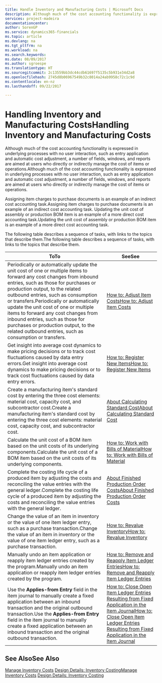 ```yaml
---
title: Handle Inventory and Manufacturing Costs | Microsoft Docs
description: Although much of the cost accounting functionality is expressed in underlying processes with no user interaction, such as entry application and automatic cost adjustment, a number of fields, windows, and reports are aimed at users who directly or indirectly manage the cost of items or operations.
services: project-madeira
documentationcenter: 
author: SorenGP
ms.service: dynamics365-financials
ms.topic: article
ms.devlang: na
ms.tgt_pltfrm: na
ms.workload: na
ms.search.keywords: 
ms.date: 08/09/2017
ms.author: sgroespe
ms.translationtype: HT
ms.sourcegitcommit: 2c13559bb3dc44cdb61697f5135c5b931e34d2a8
ms.openlocfilehash: 2745d8b06967549b32c8014a24ab9958c72c1c9d
ms.contentlocale: en-nz
ms.lasthandoff: 09/22/2017

---
```

# <a name="handling-inventory-and-manufacturing-costs"></a><span data-ttu-id="77581-103">Handling Inventory and Manufacturing Costs</span><span class="sxs-lookup"><span data-stu-id="77581-103">Handling Inventory and Manufacturing Costs</span></span>
<span data-ttu-id="77581-104">Although much of the cost accounting functionality is expressed in underlying processes with no user interaction, such as entry application and automatic cost adjustment, a number of fields, windows, and reports are aimed at users who directly or indirectly manage the cost of items or operations.</span><span class="sxs-lookup"><span data-stu-id="77581-104">Although much of the cost accounting functionality is expressed in underlying processes with no user interaction, such as entry application and automatic cost adjustment, a number of fields, windows, and reports are aimed at users who directly or indirectly manage the cost of items or operations.</span></span>  

 <span data-ttu-id="77581-105">Assigning item charges to purchase documents is an example of an indirect cost accounting task.</span><span class="sxs-lookup"><span data-stu-id="77581-105">Assigning item charges to purchase documents is an example of an indirect cost accounting task.</span></span> <span data-ttu-id="77581-106">Updating the unit cost of assembly or production BOM item is an example of a more direct cost accounting task.</span><span class="sxs-lookup"><span data-stu-id="77581-106">Updating the unit cost of assembly or production BOM item is an example of a more direct cost accounting task.</span></span>  

 <span data-ttu-id="77581-107">The following table describes a sequence of tasks, with links to the topics that describe them.</span><span class="sxs-lookup"><span data-stu-id="77581-107">The following table describes a sequence of tasks, with links to the topics that describe them.</span></span>   

|<span data-ttu-id="77581-108">**To**</span><span class="sxs-lookup"><span data-stu-id="77581-108">**To**</span></span>|<span data-ttu-id="77581-109">**See**</span><span class="sxs-lookup"><span data-stu-id="77581-109">**See**</span></span>|  
|------------|-------------|  
|<span data-ttu-id="77581-110">Periodically or automatically update the unit cost of one or multiple items to forward any cost changes from inbound entries, such as those for purchases or production output, to the related outbound entries, such as consumption or transfers.</span><span class="sxs-lookup"><span data-stu-id="77581-110">Periodically or automatically update the unit cost of one or multiple items to forward any cost changes from inbound entries, such as those for purchases or production output, to the related outbound entries, such as consumption or transfers.</span></span>|[<span data-ttu-id="77581-111">How to: Adjust Item Costs</span><span class="sxs-lookup"><span data-stu-id="77581-111">How to: Adjust Item Costs</span></span>](inventory-how-adjust-item-costs.md)|  
|<span data-ttu-id="77581-112">Get insight into average cost dynamics to make pricing decisions or to track cost fluctuations caused by data entry errors.</span><span class="sxs-lookup"><span data-stu-id="77581-112">Get insight into average cost dynamics to make pricing decisions or to track cost fluctuations caused by data entry errors.</span></span>|[<span data-ttu-id="77581-113">How to: Register New Items</span><span class="sxs-lookup"><span data-stu-id="77581-113">How to: Register New Items</span></span>](inventory-how-register-new-items.md)|  
|<span data-ttu-id="77581-114">Create a manufacturing item's standard cost by entering the three cost elements: material cost, capacity cost, and subcontractor cost.</span><span class="sxs-lookup"><span data-stu-id="77581-114">Create a manufacturing item's standard cost by entering the three cost elements: material cost, capacity cost, and subcontractor cost.</span></span>|[<span data-ttu-id="77581-115">About Calculating Standard Cost</span><span class="sxs-lookup"><span data-stu-id="77581-115">About Calculating Standard Cost</span></span>](finance-about-calculating-standard-cost.md)|  
|<span data-ttu-id="77581-116">Calculate the unit cost of a BOM item based on the unit costs of its underlying components.</span><span class="sxs-lookup"><span data-stu-id="77581-116">Calculate the unit cost of a BOM item based on the unit costs of its underlying components.</span></span>|[<span data-ttu-id="77581-117">How to: Work with Bills of Material</span><span class="sxs-lookup"><span data-stu-id="77581-117">How to: Work with Bills of Material</span></span>](inventory-how-work-BOMs.md)|  
|<span data-ttu-id="77581-118">Complete the costing life cycle of a produced item by adjusting the costs and reconciling the value entries with the general ledger.</span><span class="sxs-lookup"><span data-stu-id="77581-118">Complete the costing life cycle of a produced item by adjusting the costs and reconciling the value entries with the general ledger.</span></span>|[<span data-ttu-id="77581-119">About Finished Production Order Costs</span><span class="sxs-lookup"><span data-stu-id="77581-119">About Finished Production Order Costs</span></span>](finance-about-finished-production-order-costs.md)|  
|<span data-ttu-id="77581-120">Change the value of an item in inventory or the value of one item ledger entry, such as a purchase transaction.</span><span class="sxs-lookup"><span data-stu-id="77581-120">Change the value of an item in inventory or the value of one item ledger entry, such as a purchase transaction.</span></span>|[<span data-ttu-id="77581-121">How to: Revalue Inventory</span><span class="sxs-lookup"><span data-stu-id="77581-121">How to: Revalue Inventory</span></span>](inventory-how-revalue-inventory.md)|
|<span data-ttu-id="77581-122">Manually undo an item application or reapply item ledger entries created by the program.</span><span class="sxs-lookup"><span data-stu-id="77581-122">Manually undo an item application or reapply item ledger entries created by the program.</span></span>|[<span data-ttu-id="77581-123">How to: Remove and Reapply Item Ledger Entries</span><span class="sxs-lookup"><span data-stu-id="77581-123">How to: Remove and Reapply Item Ledger Entries</span></span>](finance-how-to-remove-and-reapply-item-entries.md)|  
|<span data-ttu-id="77581-124">Use the **Applies-from Entry** field in the item journal to manually create a fixed application between an inbound transaction and the original outbound transaction.</span><span class="sxs-lookup"><span data-stu-id="77581-124">Use the **Applies-from Entry** field in the item journal to manually create a fixed application between an inbound transaction and the original outbound transaction.</span></span>|[<span data-ttu-id="77581-125">How to: Close Open Item Ledger Entries Resulting from Fixed Application in the Item Journal</span><span class="sxs-lookup"><span data-stu-id="77581-125">How to: Close Open Item Ledger Entries Resulting from Fixed Application in the Item Journal</span></span>](finance-how-to-close-open-item-ledger-entries-resulting-from-fixed-application-in-the-item-journal.md)|  

## <a name="see-also"></a><span data-ttu-id="77581-126">See Also</span><span class="sxs-lookup"><span data-stu-id="77581-126">See Also</span></span>  
<span data-ttu-id="77581-127">[Manage Inventory Costs](finance-manage-inventory-costs.md)
[Design Details: Inventory Costing](design-details-inventory-costing.md)</span><span class="sxs-lookup"><span data-stu-id="77581-127">[Manage Inventory Costs](finance-manage-inventory-costs.md)
[Design Details: Inventory Costing](design-details-inventory-costing.md)</span></span>


